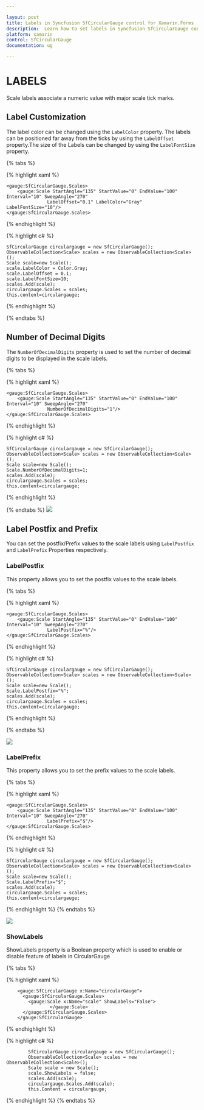 ```yaml
---

layout: post
title: Labels in Syncfusion SfCircularGauge control for Xamarin.Forms
description:  Learn how to set labels in Syncfusion SfCircularGauge control
platform: xamarin
control: SfCircularGauge
documentation: ug

---
```


# LABELS

Scale labels associate a numeric value with major scale tick marks.

## Label Customization

The label color can be changed using the `LabelColor` property. The labels can be positioned far away from the ticks by using the `LabelOffset` property.The size of the Labels can be changed by using the `LabelFontSize` property.

{% tabs %}

{% highlight xaml %}

    <gauge:SfCircularGauge.Scales>
        <gauge:Scale StartAngle="135" StartValue="0" EndValue="100" Interval="10" SweepAngle="270"  
                   LabelOffset="0.1" LabelColor="Gray" LabelFontSize="10"/>      
    </gauge:SfCircularGauge.Scales>                

{% endhighlight %}

{% highlight c# %}

    SfCircularGauge circulargauge = new SfCircularGauge();
    ObservableCollection<Scale> scales = new ObservableCollection<Scale>();
    Scale scale=new Scale();
    scale.LabelColor = Color.Gray;
    scale.LabelOffset = 0.1;
    scale.LabelFontSize=10;
    scales.Add(scale);
    circulargauge.Scales = scales;  
    this.content=circulargauge;
    
{% endhighlight %}

{% endtabs %}
## Number of Decimal Digits

The `NumberOfDecimalDigits` property is used to set the number of decimal digits to be displayed in the scale labels.

{% tabs %}

{% highlight xaml %}

    <gauge:SfCircularGauge.Scales>
        <gauge:Scale StartAngle="135" StartValue="0" EndValue="100" Interval="10" SweepAngle="270"  
                   NumberOfDecimalDigits="1"/> 
    </gauge:SfCircularGauge.Scales>                

{% endhighlight %}

{% highlight c# %}

    SfCircularGauge circulargauge = new SfCircularGauge();
    ObservableCollection<Scale> scales = new ObservableCollection<Scale>();
    Scale scale=new Scale();
    Scale.NumberOfDecimalDigits=1;
    scales.Add(scale);
    circulargauge.Scales = scales;
    this.content=circulargauge;
    
{% endhighlight %}

{% endtabs %}
![](labels_images/label-customization/label-customization.png)

## Label Postfix and Prefix

You can set the postfix/Prefix values to the scale labels using `LabelPostfix` and `LabelPrefix` Properties respectively.

### LabelPostfix

This property allows you to set the postfix values to the scale labels.

{% tabs %}

{% highlight xaml %}

    <gauge:SfCircularGauge.Scales>
        <gauge:Scale StartAngle="135" StartValue="0" EndValue="100" Interval="10" SweepAngle="270"  
                   LabelPostfix="%"/> 
    </gauge:SfCircularGauge.Scales>                

{% endhighlight %}

{% highlight c# %}

    SfCircularGauge circulargauge = new SfCircularGauge();
    ObservableCollection<Scale> scales = new ObservableCollection<Scale>();
    Scale scale=new Scale();
    Scale.LabelPostfix="%";
    scales.Add(scale);
    circulargauge.Scales = scales;
    this.content=circulargauge;
    
{% endhighlight %}

{% endtabs %}

![](labels_images/label-postfix/label-postfix.png)

### LabelPrefix
This property allows you to set the prefix values to the scale labels.

{% tabs %}

{% highlight xaml %}

    <gauge:SfCircularGauge.Scales>
        <gauge:Scale StartAngle="135" StartValue="0" EndValue="100" Interval="10" SweepAngle="270"  
                   LabelPrefix="$"/> 
    </gauge:SfCircularGauge.Scales>                

{% endhighlight %}

{% highlight c# %}

    SfCircularGauge circulargauge = new SfCircularGauge();
    ObservableCollection<Scale> scales = new ObservableCollection<Scale>();
    Scale scale=new Scale();
    Scale.LabelPrefix="$";
    scales.Add(scale);
    circulargauge.Scales = scales;
    this.content=circulargauge;
    
{% endhighlight %}
{% endtabs %}

![](labels_images/label-prefix/label-prefix.png)

### ShowLabels

ShowLabels property is a Boolean property which is used to enable or disable feature of labels in CircularGauge

{% tabs %}

{% highlight xaml %}

        <gauge:SfCircularGauge x:Name="circularGauge">
          <gauge:SfCircularGauge.Scales>
	  	    <gauge:Scale x:Name="scale" ShowLabels="False">
                    </gauge:Scale>
	      </gauge:SfCircularGauge.Scales>			
	    </gauge:SfCircularGauge>	 

{% endhighlight %}

{% highlight c# %}

            SfCircularGauge circulargauge = new SfCircularGauge();       
            ObservableCollection<Scale> scales = new ObservableCollection<Scale>();
            Scale scale = new Scale();                
            scale.ShowLabels = false;
            scales.Add(scale);
            circulargauge.Scales.Add(scale);
            this.Content = circulargauge;
   
    
{% endhighlight %}
{% endtabs %}


